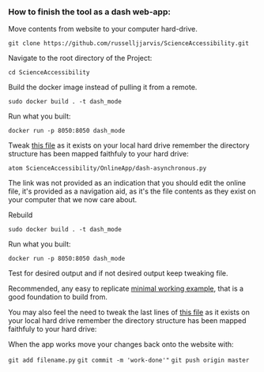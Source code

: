 ### How to finish the tool as a dash web-app:

Move contents from website to your computer hard-drive.
```
git clone https://github.com/russelljjarvis/ScienceAccessibility.git
```
Navigate to the root directory of the Project:
```
cd ScienceAccessibility
```
Build the docker image instead of pulling it from a remote.
```
sudo docker build . -t dash_mode
```
Run what you built:
```
docker run -p 8050:8050 dash_mode
```

Tweak [this file](https://github.com/russelljjarvis/ScienceAccessibility/blob/master/OnlineApp/dash-asynchronous.py) as it exists on your local hard drive remember the directory structure has been mapped faithfuly to your hard drive:
```
atom ScienceAccessibility/OnlineApp/dash-asynchronous.py
```
The link was not provided as an indication that you should edit the online file, it's provided as a navigation aid, as it's the file contents as they exist on your computer that we now care about.

Rebuild
```
sudo docker build . -t dash_mode
```
Run what you built:
```
docker run -p 8050:8050 dash_mode
```
Test for desired output and if not desired output keep tweaking file.

Recommended, any easy to replicate [minimal working example](https://arthought.com/dash-simple-deployment-with-docker/), that is a good foundation to build from.


You may also feel the need to tweak the last lines of [this file](https://github.com/russelljjarvis/ScienceAccessibility/blob/master/Dockerfile) as it exists on your local hard drive remember the directory structure has been mapped faithfuly to your hard drive:

When the app works move your changes back onto the website with:

```git add filename.py```
```git commit -m 'work-done'"```
```git push origin master```
